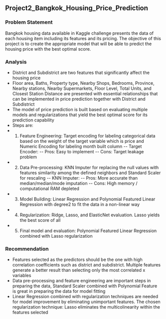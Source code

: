 ## Project2_Bangkok_Housing_Price_Prediction

### Problem Statement

Bangkok housing data available in Kaggle challenge presents the data of each housing item including its features and its pricing. The objective of this project is to create the appropriate model that will be able to predict the housing price with the best optimal score.

### Analysis
- District and Subdistrict are two features that significantly affect the housing price
- Floor area, Baths, Property type, Nearby Shops, Bedrooms, Province, Nearby stations, Nearby Supermarkets, Floor Level, Total Units, and Closest Station Distance are presented with essential relationships that can be implemented in price prediction together with District and Subdistrict
- The model of price prediction is built based on evaluating multiple models and regularizations that yield the best optimal score for its prediction capability
- Steps are:
- 1. Feature Engineering: Target encoding for labeling categorical data based on the weight of the target variable which is price and Numeric Encoding for labeling month built column
--   Target Encoder:
--   Pros: Easy to implement
--   Cons: Target leakage problem
- 2. Data Pre-processing: KNN Imputer for replacing the null values with features similarity among the defined neighbors and Standard Scaler for rescaling
--   KNN Imputer:
--   Pros: More accurate than median/median/mode imputation
--   Cons: High memory / computational RAM depleted
- 3. Model Building: Linear Regression and Polynomial Featured Linear Regression with degree2 to fit the data in a non-linear way
-  4. Regularization: Ridge, Lasso, and ElasticNet evaluation. Lasso yields the best score of all
-  5. Final model and evaluation: Polynomial Featured Linear Regression combined with Lasso regularization

### Recommendation
- Features selected as the predictors should be the one with high correlation coefficients such as district and subdistrict. Multiple features generate a better result than selecting only the most correlated x variables
- Data pre-processing and feature engineering are important steps in preparing the data, Standard Scaler combined with Polynomial Feature is great in preparing the data for model fitting
- Linear Regression combined with regularization techniques are needed for model improvement by eliminating unimportant features. The chosen regularization technique: Lasso eliminates the multicolinearity within the features selected

           
